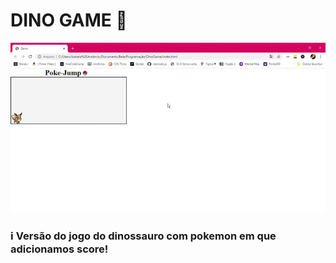  <h1> DINO GAME 🦖 </h1>
 
 ![Alt text](https://github.com/belatoledo/dino-game/blob/master/Game%20Gif.gif?raw=true "Game Gif")

<h3 align"justify"> ℹ Versão do jogo do dinossauro com pokemon em que adicionamos score! </h3>
